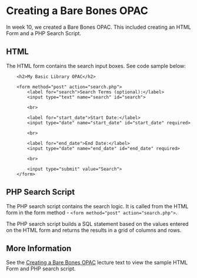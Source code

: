 # Creating a Bare Bones OPAC

In week 10, we created a Bare Bones OPAC.  This included creating an HTML Form and a PHP Search Script.

## HTML

The HTML form contains the search input boxes.  See code sample below:

```
    <h2>My Basic Library OPAC</h2>

    <form method="post" action="search.php">
        <label for="search">Search Terms (optional):</label>
        <input type="text" name="search" id="search">
        
        <br>
        
        <label for="start_date">Start Date:</label>
        <input type="date" name="start_date" id="start_date" required>
        
        <br>
        
        <label for="end_date">End Date:</label>
        <input type="date" name="end_date" id="end_date" required>
        
        <br>
        
        <input type="submit" value="Search">
    </form>
```

## PHP Search Script

The PHP search script contains the search logic.  It is called from the HTML form in the form method - `<form method="post" action="search.php">`.

The PHP search script builds a SQL statement based on the values entered on the HTML form and returns the results in a grid of columns and rows.  

## More Information

See the [Creating a Bare Bones OPAC](https://cseanburns.github.io/systems-librarianship/5b-basic-opac.html) lecture text to view the sample HTML Form and PHP search script.  
